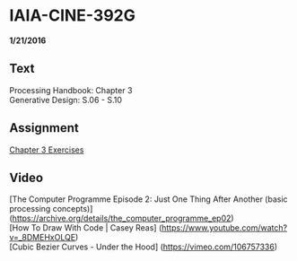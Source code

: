 # IAIA-CINE-392G
**1/21/2016**

## Text
Processing Handbook: Chapter 3  
Generative Design: S.06 - S.10  

## Assignment
[Chapter 3 Exercises](../assignment/A1-Chapter3-Exercise.gif)  

## Video  
[The Computer Programme Episode 2: Just One Thing After Another (basic processing concepts)]
(https://archive.org/details/the_computer_programme_ep02)  
[How To Draw With Code | Casey Reas]
(https://www.youtube.com/watch?v=_8DMEHxOLQE)  
[Cubic Bezier Curves - Under the Hood]
(https://vimeo.com/106757336)  

